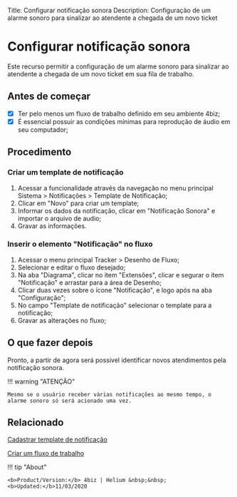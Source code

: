 Title: Configurar notificação sonora
Description: Configuração de um alarme sonoro para sinalizar ao atendente a chegada de um novo ticket

# Configurar notificação sonora

Este recurso permitir a configuração de um alarme sonoro para sinalizar ao atendente a chegada de um novo ticket em sua fila de trabalho.

## Antes de começar

* [x] Ter pelo menos um fluxo de trabalho definido em seu ambiente 4biz;
* [x] É essencial possuir as condições mínimas para reprodução de áudio em seu computador;

## Procedimento

### Criar um template de notificação

1. Acessar a funcionalidade através da navegação no menu principal Sistema > Notificações > Template de Notificação;
2. Clicar em "Novo" para criar um template;
3. Informar os dados da notificação, clicar em "Notificação Sonora" e importar o arquivo de audio;
4. Gravar as informações.

### Inserir o elemento "Notificação" no fluxo

1. Acessar o menu principal Tracker > Desenho de Fluxo;
2. Selecionar e editar o fluxo desejado;
3. Na aba "Diagrama", clicar no item "Extensões", clicar e segurar o item "Notificação" e arrastar para a área de Desenho;
4. Clicar duas vezes sobre o ícone "Notificação", e logo após na aba "Configuração";
5. No campo "Template de notificação" selecionar o template para a notificação;
6. Gravar as alterações no fluxo;

## O que fazer depois

Pronto, a partir de agora será possível identificar novos atendimentos pela notificação sonora.

!!! warning "ATENÇÃO"

    Mesmo se o usuário receber várias notificações ao mesmo tempo, o alarme sonoro só será acionado uma vez.

## Relacionado

[Cadastrar template de notificação][1]

[Criar um fluxo de trabalho][2]

!!! tip "About"

    <b>Product/Version:</b> 4biz | Helium &nbsp;&nbsp;
    <b>Updated:</b>11/03/2020

[1]:/pt-br/4biz-helium/additional-features/communication-and-notification/notification/configuration/template-create.html

[2]:/pt-br/4biz-helium/tracker/use/create-flow.html
